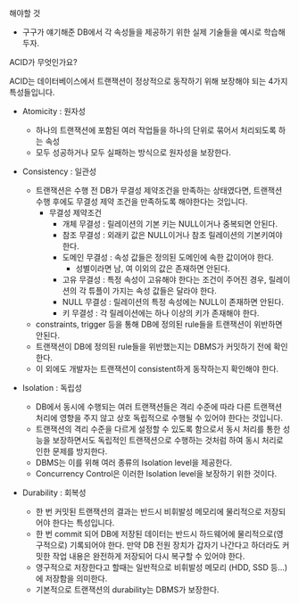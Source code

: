 해야할 것
- 구구가 얘기해준 DB에서 각 속성들을 제공하기 위한 실제 기술들을 예시로 학습해두자. 

ACID가 무엇인가요?

ACID는 데이터베이스에서 트랜잭션이 정상적으로 동작하기 위해 보장해야 되는 4가지 특성들입니다.

- Atomicity : 원자성
	- 하나의 트랜잭션에 포함된 여러 작업들을 하나의 단위로 묶어서 처리되도록 하는 속성
	- 모두 성공하거나 모두 실패하는 방식으로 원자성을 보장한다.


- Consistency : 일관성
	- 트랜잭션은 수행 전 DB가 무결성 제약조건을 만족하는 상태였다면, 트랜잭션 수행 후에도 무결성 제약 조건을 만족하도록 해야한다는 것입니다.
		- 무결성 제약조건
			- 개체 무결성 : 릴레이션의 기본 키는 NULL이거나 중복되면 안된다.
			- 참조 무결성 : 외래키 값은 NULL이거나 참조 릴레이션의 기본키여야 한다.
			- 도메인 무결성 : 속성 값들은 정의된 도메인에 속한 값이어야 한다.
				- 성별이라면 남, 여 이외의 값은 존재하면 안된다.
			- 고유 무결성 : 특정 속성이 고유해야 한다는 조건이 주어진 경우, 릴레이션의 각 튜플이 가지는 속성 값들은 달라야 한다.
			- NULL 무결성 : 릴레이션의 특정 속성에는 NULL이 존재하면 안된다.
			- 키 무결성 : 각 릴레이션에는 하나 이상의 키가 존재해야 한다.
	- constraints, trigger 등을 통해 DB에 정의된 rule들을 트랜잭션이 위반하면 안된다. 
	- 트랜잭션이 DB에 정의된 rule들을 위반했는지는 DBMS가 커밋하기 전에 확인한다.
	- 이 외에도 개발자는 트랜잭션이 consistent하게 동작하는지 확인해야 한다.


- Isolation : 독립성
	- DB에서 동시에 수행되는 여러 트랜잭션들은 격리 수준에 따라 다른 트랜잭션 처리에 영향을 주지 않고 상호 독립적으로 수행될 수 있어야 한다는 것입니다.
	- 트랜잭션의 격리 수준을 다르게 설정할 수 있도록 함으로서 동시 처리를 통한 성능을 보장하면서도 독립적인 트랜잭션으로 수행하는 것처럼 하여 동시 처리로 인한 문제를 방지한다. 
	- DBMS는 이를 위해 여러 종류의 Isolation level을 제공한다. 
	- Concurrency Control은 이러한 Isolation level을 보장하기 위한 것이다. 


- Durability : 회복성
	- 한 번 커밋된 트랜잭션의 결과는 반드시 비휘발성 메모리에 물리적으로 저장되어야 한다는 특성입니다.
	- 한 번 commit 되어 DB에 저장된 데이터는 반드시 하드웨어에 물리적으로(영구적으로) 기록되어야 한다. 만약 DB 전원 장치가 갑자기 나간다고 하더라도 커밋한 작업 내용은 완전하게 저장되어 다시 복구할 수 있어야 한다.
	- 영구적으로 저장한다고 할때는 일반적으로 비휘발성 메모리 (HDD, SSD 등...)에 저장함을 의미한다.
	- 기본적으로 트랜잭션의 durability는 DBMS가 보장한다.